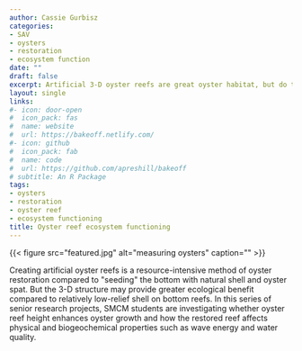 ```yaml
---
author: Cassie Gurbisz
categories:
- SAV
- oysters
- restoration
- ecosystem function
date: ""
draft: false
excerpt: Artificial 3-D oyster reefs are great oyster habitat, but do they provide other benefits to the system? This series of student projects investigates restored oyster reef ecosystem functioning. 
layout: single
links:
#- icon: door-open
#  icon_pack: fas
#  name: website
#  url: https://bakeoff.netlify.com/
#- icon: github
#  icon_pack: fab
#  name: code
#  url: https://github.com/apreshill/bakeoff
# subtitle: An R Package
tags:
- oysters
- restoration
- oyster reef
- ecosystem functioning
title: Oyster reef ecosystem functioning
---
```

{{< figure src="featured.jpg" alt="measuring oysters" caption="" >}}

Creating artificial oyster reefs is a resource-intensive method of oyster restoration compared to "seeding" the bottom with natural shell and oyster spat. But the 3-D structure may provide greater ecological benefit compared to relatively low-relief shell on bottom reefs. In this series of senior research projects, SMCM students are investigating whether oyster reef height enhances oyster growth and how the restored reef affects physical and biogeochemical properties such as wave energy and water quality.
